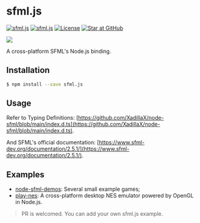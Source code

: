 # sfml.js

[![sfml.js](http://img.shields.io/npm/v/sfml.js.svg)](https://www.npmjs.org/package/sfml.js)
[![sfml.js](http://img.shields.io/npm/dm/sfml.js.svg)](https://www.npmjs.org/package/sfml.js)
[![License](https://img.shields.io/npm/l/sfml.js.svg?style=flat)](https://www.npmjs.org/package/sfml.js)
[![Star at GitHub](https://img.shields.io/github/stars/XadillaX/node-sfml.svg?style=social&label=Star)](https://github.com/XadillaX/node-sfml)

![](https://www.sfml-dev.org/images/logo.png)

A cross-platform SFML's Node.js binding.

## Installation

```bash
$ npm install --save sfml.js
```

## Usage

Refer to Typing Definitions: [https://github.com/XadillaX/node-sfml/blob/main/index.d.ts](https://github.com/XadillaX/node-sfml/blob/main/index.d.ts).

And SFML's official documentation: [https://www.sfml-dev.org/documentation/2.5.1/](https://www.sfml-dev.org/documentation/2.5.1/).

## Examples

+ [node-sfml-demos](https://github.com/XadillaX/node-sfml-demos): Several small example games;
+ [play-nes](https://github.com/XadillaX/play-nes): A cross-platform desktop NES emulator powered by OpenGL in Node.js.

> PR is welcomed. You can add your own sfml.js example.
